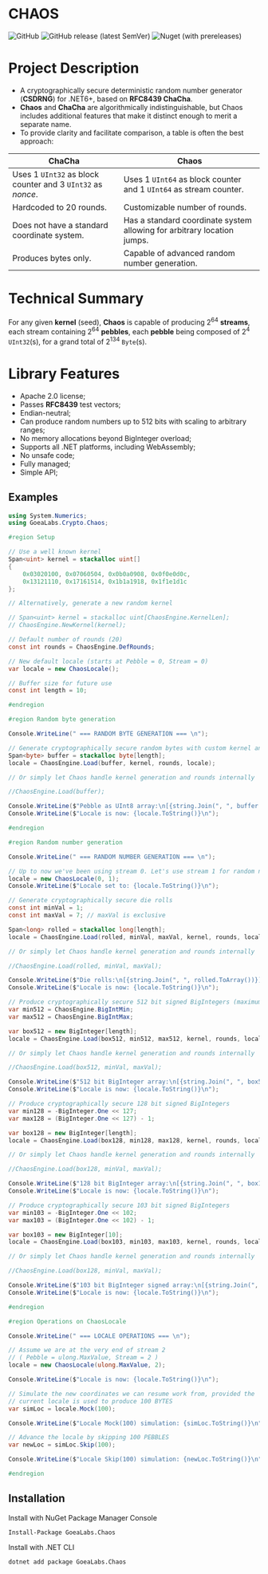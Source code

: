 # CHAOS

![GitHub](https://img.shields.io/github/license/GoeaLabs/dotnet-crypto-chaos?style=for-the-badge)
![GitHub release (latest SemVer)](https://img.shields.io/github/v/release/GoeaLabs/dotnet-crypto-chaos?include_prereleases&style=for-the-badge)
![Nuget (with prereleases)](https://img.shields.io/nuget/vpre/GoeaLabs.Crypto.Chaos?style=for-the-badge)

# Project Description

- A cryptographically secure deterministic random number generator (**CSDRNG**) for .NET6+, based on **RFC8439 ChaCha**.
- **Chaos** and **ChaCha** are algorithmically indistinguishable, but Chaos includes additional features that make it 
distinct enough to merit a separate name.
- To provide clarity and facilitate comparison, a table is often the best approach:

| **ChaCha**                                                          | **Chaos**                                                                  |
|---------------------------------------------------------------------|----------------------------------------------------------------------------|
| Uses 1 ```UInt32``` as block counter and 3 ```UInt32``` as *nonce*. | Uses 1 ```UInt64``` as block counter and 1 ```UInt64``` as stream counter. |
| Hardcoded to 20 rounds.                                             | Customizable number of rounds.                                             |
| Does not have a standard coordinate system.                         | Has a standard coordinate system allowing for arbitrary location jumps.    | 
| Produces bytes only.                                                | Capable of advanced random number generation.                              |

# Technical Summary

For any given **kernel** (seed), **Chaos** is capable of producing 2<sup>64</sup> **streams**, each stream containing
2<sup>64</sup> **pebbles**, each **pebble** being composed of 2<sup>4</sup> ```UInt32```(s), for a grand total of 
2<sup>134</sup> ```Byte```(s).

# Library Features

- Apache 2.0 license;
- Passes **RFC8439** test vectors;
- Endian-neutral;
- Can produce random numbers up to 512 bits with scaling to arbitrary ranges;
- No memory allocations beyond BigInteger overload;
- Supports all .NET platforms, including WebAssembly;
- No unsafe code;
- Fully managed;
- Simple API;

## Examples

````csharp
using System.Numerics;
using GoeaLabs.Crypto.Chaos;

#region Setup

// Use a well known kernel
Span<uint> kernel = stackalloc uint[]
{
    0x03020100, 0x07060504, 0x0b0a0908, 0x0f0e0d0c,
    0x13121110, 0x17161514, 0x1b1a1918, 0x1f1e1d1c
};

// Alternatively, generate a new random kernel

// Span<uint> kernel = stackalloc uint[ChaosEngine.KernelLen];
// ChaosEngine.NewKernel(kernel);

// Default number of rounds (20)
const int rounds = ChaosEngine.DefRounds;

// New default locale (starts at Pebble = 0, Stream = 0)
var locale = new ChaosLocale();

// Buffer size for future use
const int length = 10;

#endregion

#region Random byte generation

Console.WriteLine(" === RANDOM BYTE GENERATION === \n");

// Generate cryptographically secure random bytes with custom kernel and rounds
Span<byte> buffer = stackalloc byte[length];
locale = ChaosEngine.Load(buffer, kernel, rounds, locale);

// Or simply let Chaos handle kernel generation and rounds internally

//ChaosEngine.Load(buffer);

Console.WriteLine($"Pebble as UInt8 array:\n[{string.Join(", ", buffer.ToArray())}]\n");
Console.WriteLine($"Locale is now: {locale.ToString()}\n");

#endregion

#region Random number generation

Console.WriteLine(" === RANDOM NUMBER GENERATION === \n");

// Up to now we've been using stream 0. Let's use stream 1 for random number generation
locale = new ChaosLocale(0, 1);
Console.WriteLine($"Locale set to: {locale.ToString()}\n");

// Generate cryptographically secure die rolls
const int minVal = 1;
const int maxVal = 7; // maxVal is exclusive

Span<long> rolled = stackalloc long[length];
locale = ChaosEngine.Load(rolled, minVal, maxVal, kernel, rounds, locale);

// Or simply let Chaos handle kernel generation and rounds internally

//ChaosEngine.Load(rolled, minVal, maxVal);

Console.WriteLine($"Die rolls:\n[{string.Join(", ", rolled.ToArray())}]\n");
Console.WriteLine($"Locale is now: {locale.ToString()}\n");

// Produce cryptographically secure 512 bit signed BigIntegers (maximum supported bit length)
var min512 = ChaosEngine.BigIntMin;
var max512 = ChaosEngine.BigIntMax;

var box512 = new BigInteger[length];
locale = ChaosEngine.Load(box512, min512, max512, kernel, rounds, locale);

// Or simply let Chaos handle kernel generation and rounds internally

//ChaosEngine.Load(box512, minVal, maxVal);

Console.WriteLine($"512 bit BigInteger array:\n[{string.Join(", ", box512.ToArray())}]\n");
Console.WriteLine($"Locale is now: {locale.ToString()}\n");

// Produce cryptographically secure 128 bit signed BigIntegers
var min128 = -BigInteger.One << 127;
var max128 = (BigInteger.One << 127) - 1;

var box128 = new BigInteger[length];
locale = ChaosEngine.Load(box128, min128, max128, kernel, rounds, locale);

// Or simply let Chaos handle kernel generation and rounds internally

//ChaosEngine.Load(box128, minVal, maxVal);

Console.WriteLine($"128 bit BigInteger array:\n[{string.Join(", ", box128.ToArray())}]\n");
Console.WriteLine($"Locale is now: {locale.ToString()}\n");

// Produce cryptographically secure 103 bit signed BigIntegers
var min103 = -BigInteger.One << 102;
var max103 = (BigInteger.One << 102) - 1;

var box103 = new BigInteger[10];
locale = ChaosEngine.Load(box103, min103, max103, kernel, rounds, locale);

// Or simply let Chaos handle kernel generation and rounds internally

//ChaosEngine.Load(box128, minVal, maxVal);

Console.WriteLine($"103 bit BigInteger signed array:\n[{string.Join(", ", box103.ToArray())}]\n");
Console.WriteLine($"Locale is now: {locale.ToString()}\n");

#endregion

#region Operations on ChaosLocale

Console.WriteLine(" === LOCALE OPERATIONS === \n");

// Assume we are at the very end of stream 2
// ( Pebble = ulong.MaxValue, Stream = 2 )
locale = new ChaosLocale(ulong.MaxValue, 2);

Console.WriteLine($"Locale is now: {locale.ToString()}\n");

// Simulate the new coordinates we can resume work from, provided the
// current locale is used to produce 100 BYTES
var simLoc = locale.Mock(100);

Console.WriteLine($"Locale Mock(100) simulation: {simLoc.ToString()}\n");

// Advance the locale by skipping 100 PEBBLES
var newLoc = simLoc.Skip(100);

Console.WriteLine($"Locale Skip(100) simulation: {newLoc.ToString()}\n");

#endregion
````

## Installation

Install with NuGet Package Manager Console
```
Install-Package GoeaLabs.Chaos
```

Install with .NET CLI
```
dotnet add package GoeaLabs.Chaos
```
